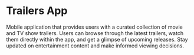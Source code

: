 # Trailers App

Mobile application that provides users with a curated collection of movie and TV show trailers. Users can browse through the latest trailers, watch them directly within the app, and get a glimpse of upcoming releases. Stay updated on entertainment content and make informed viewing decisions.
